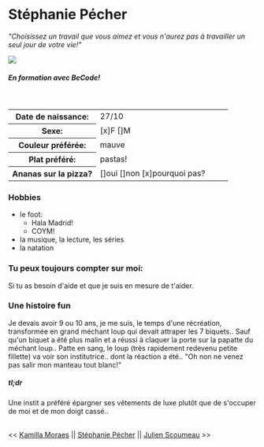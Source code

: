 # Stéphanie Pécher
*"Choisissez un travail que vous aimez et vous n'aurez pas à travailler un seul jour de votre vie!"*

![](Images/photo_perso_bimoji.jpg)



##### En formation avec BeCode!

<br/>
<table>
<tr>
<th width=40%> <b> Date de naissance:</b> </th>
<td>27/10</td>
</tr>
<tr>
<th width=40%> <b> Sexe: </b> </th>
<td> [x]F []M </td>
</tr>
<tr>
<th width=40%> <b> Couleur préférée: <b> </th>
<td> mauve </td>
</tr>
<tr>
<th width=40%> <b> Plat préféré: </b> </th>
<td> pastas! </td>
</tr>
<tr>
<th width=40%> <b>Ananas sur la pizza? </b> </th>
<td> []oui []non [x]pourquoi pas? </td>
</tr>
</table>

### Hobbies
- le foot:
    - Hala Madrid!
    - COYM!
- la musique, la lecture, les séries
- la natation

### Tu peux toujours compter sur moi:
Si tu as besoin d'aide et que je suis en mesure de t'aider.

### Une histoire fun
Je devais avoir 9 ou 10 ans, je me suis, le temps d'une récréation, transformée en grand méchant loup qui devait attraper les 7 biquets.. Sauf qu'un biquet a été plus malin et a réussi à claquer la porte sur la papatte du méchant loup.. Patte en sang, le loup (très rapidement redevenu petite fillette) va voir son institutrice.. dont la réaction a été.. "Oh non ne venez pas salir mon manteau tout blanc!"
##### tl;dr
Une instit a préféré épargner ses vêtements de luxe plutôt que de s'occuper de moi et de mon doigt cassé.. 
</br>
</br>

<< [Kamilla Moraes](https://github.com/kamigella/challenge-markdown/blob/main/README.md) || [Stéphanie Pécher](https://github.com/57-55/challenge-markdown/blob/branche2/challenge-markdown.md) || [Julien Scoumeau](https://github.com/JulienScourneau/challenge-markdown/blob/main/README.md) >>


